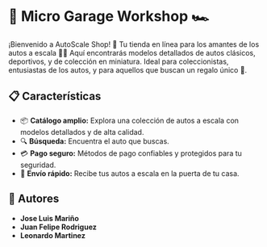 # 🚗 Micro Garage Workshop 🏎️
¡Bienvenido a AutoScale Shop! 🎉 Tu tienda en línea para los amantes de los autos a escala 🛒✨ Aquí encontrarás modelos detallados de autos clásicos, deportivos, y de colección en miniatura. Ideal para coleccionistas, entusiastas de los autos, y para aquellos que buscan un regalo único 🎁.

## **📋 Características**
- 📦 **Catálogo amplio:** Explora una colección de autos a escala con modelos detallados y de alta calidad.
- 🔍 **Búsqueda:** Encuentra el auto que buscas.
- 💳 **Pago seguro:** Métodos de pago confiables y protegidos para tu seguridad.
- 🚚 **Envío rápido:** Recibe tus autos a escala en la puerta de tu casa.

## **👥 Autores**
- **Jose Luis Mariño**
- **Juan Felipe Rodriguez** 
- **Leonardo Martinez**